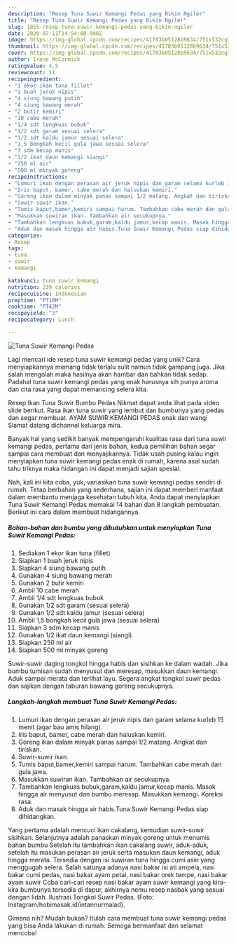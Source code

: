 ```yaml
---
description: "Resep Tuna Suwir Kemangi Pedas yang Bikin Ngiler"
title: "Resep Tuna Suwir Kemangi Pedas yang Bikin Ngiler"
slug: 1055-resep-tuna-suwir-kemangi-pedas-yang-bikin-ngiler
date: 2020-07-11T14:54:00.990Z
image: https://img-global.cpcdn.com/recipes/41703b05128b9634/751x532cq70/tuna-suwir-kemangi-pedas-foto-resep-utama.jpg
thumbnail: https://img-global.cpcdn.com/recipes/41703b05128b9634/751x532cq70/tuna-suwir-kemangi-pedas-foto-resep-utama.jpg
cover: https://img-global.cpcdn.com/recipes/41703b05128b9634/751x532cq70/tuna-suwir-kemangi-pedas-foto-resep-utama.jpg
author: Irene McCormick
ratingvalue: 4.5
reviewcount: 11
recipeingredient:
- "1 ekor ikan tuna fillet"
- "1 buah jeruk nipis"
- "4 siung bawang putih"
- "4 siung bawang merah"
- "2 butir kemiri"
- "10 cabe merah"
- "1/4 sdt lengkuas bubuk"
- "1/2 sdt garam sesuai selera"
- "1/2 sdt kaldu jamur sesuai selera"
- "1,5 bongkah kecil gula jawa sesuai selera"
- "3 sdm kecap manis"
- "1/2 ikat daun kemangi siangi"
- "250 ml air"
- "500 ml minyak goreng"
recipeinstructions:
- "Lumuri ikan dengan perasan air jeruk nipis dan garam selama kurleb 15 menit (agar bau amis hilang)."
- "Iris baput, bamer, cabe merah dan haluskan kemiri."
- "Goreng ikan dalam minyak panas sampai 1/2 matang. Angkat dan tiriskan."
- "Suwir-suwir ikan."
- "Tumis baput,bamer,kemiri sampai harum. Tambahkan cabe merah dan gula jawa."
- "Masukkan suwiran ikan. Tambahkan air secukupnya."
- "Tambahkan lengkuas bubuk,garam,kaldu jamur,kecap manis. Masak hingga air menyusut dan bumbu meresap. Masukkan kemangi. Koreksi rasa."
- "Aduk dan masak hingga air habis.Tuna Suwir Kemangi Pedas siap dihidangkan."
categories:
- Resep
tags:
- tuna
- suwir
- kemangi

katakunci: tuna suwir kemangi 
nutrition: 239 calories
recipecuisine: Indonesian
preptime: "PT10M"
cooktime: "PT42M"
recipeyield: "3"
recipecategory: Lunch

---
```



![Tuna Suwir Kemangi Pedas](https://img-global.cpcdn.com/recipes/41703b05128b9634/751x532cq70/tuna-suwir-kemangi-pedas-foto-resep-utama.jpg)

Lagi mencari ide resep tuna suwir kemangi pedas yang unik? Cara menyiapkannya memang tidak terlalu sulit namun tidak gampang juga. Jika salah mengolah maka hasilnya akan hambar dan bahkan tidak sedap. Padahal tuna suwir kemangi pedas yang enak harusnya sih punya aroma dan cita rasa yang dapat memancing selera kita.

Resep Ikan Tuna Suwir Bumbu Pedas Nikmat dapat anda lihat pada video slide berikut. Rasa ikan tuna suwir yang lembut dan bumbunya yang pedas dan segar membuat. AYAM SUWIR KEMANGI PEDAS enak dan wangi Slamat datang dichannel keluarga mira.

Banyak hal yang sedikit banyak mempengaruhi kualitas rasa dari tuna suwir kemangi pedas, pertama dari jenis bahan, kedua pemilihan bahan segar sampai cara membuat dan menyajikannya. Tidak usah pusing kalau ingin menyiapkan tuna suwir kemangi pedas enak di rumah, karena asal sudah tahu triknya maka hidangan ini dapat menjadi sajian spesial.


Nah, kali ini kita coba, yuk, variasikan tuna suwir kemangi pedas sendiri di rumah. Tetap berbahan yang sederhana, sajian ini dapat memberi manfaat dalam membantu menjaga kesehatan tubuh kita. Anda dapat menyiapkan Tuna Suwir Kemangi Pedas memakai 14 bahan dan 8 langkah pembuatan. Berikut ini cara dalam membuat hidangannya.

<!--inarticleads1-->

##### Bahan-bahan dan bumbu yang dibutuhkan untuk menyiapkan Tuna Suwir Kemangi Pedas:

1. Sediakan 1 ekor ikan tuna (fillet)
1. Siapkan 1 buah jeruk nipis
1. Siapkan 4 siung bawang putih
1. Gunakan 4 siung bawang merah
1. Gunakan 2 butir kemiri
1. Ambil 10 cabe merah
1. Ambil 1/4 sdt lengkuas bubuk
1. Gunakan 1/2 sdt garam (sesuai selera)
1. Gunakan 1/2 sdt kaldu jamur (sesuai selera)
1. Ambil 1,5 bongkah kecil gula jawa (sesuai selera)
1. Siapkan 3 sdm kecap manis
1. Gunakan 1/2 ikat daun kemangi (siangi)
1. Siapkan 250 ml air
1. Siapkan 500 ml minyak goreng


Suwir-suwir daging tongkol hingga habis dan sisihkan ke dalam wadah. Jika bumbu tumisan sudah menyusut dan meresap, masukkan daun kemangi. Aduk sampai merata dan terlihat layu. Segera angkat tongkol suwir pedas dan sajikan dengan taburan bawang goreng secukupnya. 

<!--inarticleads2-->

##### Langkah-langkah membuat Tuna Suwir Kemangi Pedas:

1. Lumuri ikan dengan perasan air jeruk nipis dan garam selama kurleb 15 menit (agar bau amis hilang).
1. Iris baput, bamer, cabe merah dan haluskan kemiri.
1. Goreng ikan dalam minyak panas sampai 1/2 matang. Angkat dan tiriskan.
1. Suwir-suwir ikan.
1. Tumis baput,bamer,kemiri sampai harum. Tambahkan cabe merah dan gula jawa.
1. Masukkan suwiran ikan. Tambahkan air secukupnya.
1. Tambahkan lengkuas bubuk,garam,kaldu jamur,kecap manis. Masak hingga air menyusut dan bumbu meresap. Masukkan kemangi. Koreksi rasa.
1. Aduk dan masak hingga air habis.Tuna Suwir Kemangi Pedas siap dihidangkan.


Yang pertama adalah mencuci ikan cakalang, kemudian suwir-suwir. sisihkan. Selanjutnya adalah panaskan minyak goreng untuk menumis bahan bumbu Setelah itu tambahkan ikan cakalang suwir, aduk-aduk, setelah itu masukan perasan air jeruk serta masukan daun kemangi, aduk hingga merata. Tersedia dengan isi suwiran tuna hingga cumi asin yang menggugah selera. Salah satunya adanya nasi bakar isi ati ampela, nasi bakar cumi pedas, nasi bakar ayam petai, nasi bakar orek tempe, nasi bakar ayam suwir Coba cari-cari resep nasi bakar ayam suwir kemangi yang kira-kira bumbunya tersedia di dapur, akhirnya nemu resep nasbak yang sesuai dengan lidah. Ilustrasi Tongkol Suwir Pedas. (Foto: Instagram/hobimasak.id/intannurmalad). 

Gimana nih? Mudah bukan? Itulah cara membuat tuna suwir kemangi pedas yang bisa Anda lakukan di rumah. Semoga bermanfaat dan selamat mencoba!
